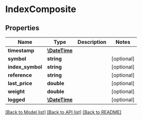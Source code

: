 # IndexComposite

## Properties
Name | Type | Description | Notes
------------ | ------------- | ------------- | -------------
**timestamp** | [**\DateTime**](\DateTime.md) |  | 
**symbol** | **string** |  | [optional] 
**index_symbol** | **string** |  | [optional] 
**reference** | **string** |  | [optional] 
**last_price** | **double** |  | [optional] 
**weight** | **double** |  | [optional] 
**logged** | [**\DateTime**](\DateTime.md) |  | [optional] 

[[Back to Model list]](../README.md#documentation-for-models) [[Back to API list]](../README.md#documentation-for-api-endpoints) [[Back to README]](../README.md)


